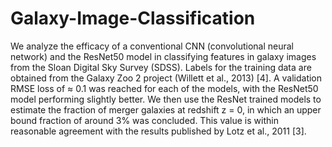 # Galaxy-Image-Classification

We analyze the efficacy of a conventional CNN (convolutional neural network) and the ResNet50 model in classifying features in galaxy images from the Sloan Digital Sky Survey (SDSS). Labels for the training data are obtained from the Galaxy Zoo 2 project (Willett et al., 2013) [4]. A validation RMSE loss of ≈ 0.1 was reached for each of the models, with the ResNet50 model performing slightly better. We then use the ResNet trained models to estimate the fraction of merger galaxies at redshift z = 0, in which an upper bound fraction of around 3% was concluded. This value is within reasonable agreement with the results published by Lotz et al., 2011 [3].
